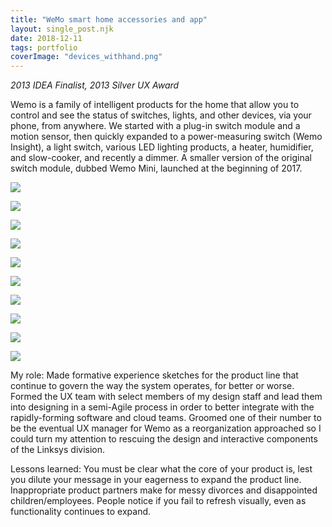 ```yaml
---
title: "WeMo smart home accessories and app"
layout: single_post.njk
date: 2018-12-11
tags: portfolio
coverImage: "devices_withhand.png"
---
```


_2013 IDEA Finalist, 2013 Silver UX Award_

Wemo is a family of intelligent products for the home that allow you to control and see the status of switches, lights, and other devices, via your phone, from anywhere. We started with a plug-in switch module and a motion sensor, then quickly expanded to a power-measuring switch (Wemo Insight), a light switch, various LED lighting products, a heater, humidifier, and slow-cooker, and recently a dimmer. A smaller version of the original switch module, dubbed Wemo Mini, launched at the beginning of 2017.

![](/assets/images/2022/12/devices_withhand-1024x761.png)

![](/assets/images/2022/12/ios7_devicelist03_iphone5-577x1024.png)

![](/assets/images/2022/12/ios7_iwant_iphone5-577x1024.png)

![](/assets/images/2022/12/ios7_iwant2_iphone5-577x1024.png)

![](/assets/images/2022/12/ios7_lamprule_iphone5-577x1024.png)

![](/assets/images/2022/12/ios7_more_iphone5-577x1024.png)

![](/assets/images/2022/12/ios7_wemo_iphone5_080613-577x1024.png)

![](/assets/images/2022/12/rules.png)

![](/assets/images/2022/12/Screenshot2017-06-0321.50.19-727x1024.png)

![](/assets/images/2022/12/setup.png)

My role: Made formative experience sketches for the product line that continue to govern the way the system operates, for better or worse. Formed the UX team with select members of my design staff and lead them into designing in a semi-Agile process in order to better integrate with the rapidly-forming software and cloud teams. Groomed one of their number to be the eventual UX manager for Wemo as a reorganization approached so I could turn my attention to rescuing the design and interactive components of the Linksys division.

Lessons learned: You must be clear what the core of your product is, lest you dilute your message in your eagerness to expand the product line. Inappropriate product partners make for messy divorces and disappointed children/employees. People notice if you fail to refresh visually, even as functionality continues to expand.
